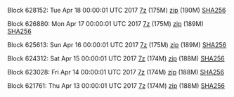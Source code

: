 Block 628152: Tue Apr 18 00:00:01 UTC 2017 [7z](https://transfer.sh/j0jty/bootstrap.dat.20170418.7z) (175M) [zip](https://transfer.sh/tpRoG/bootstrap.dat.20170418.zip) (190M) [SHA256](https://transfer.sh/cV137/sha256.txt)

Block 626880: Mon Apr 17 00:00:01 UTC 2017 [7z](https://transfer.sh/AQlgI/bootstrap.dat.20170417.7z) (175M) [zip](https://transfer.sh/MKjys/bootstrap.dat.20170417.zip) (189M) [SHA256](https://transfer.sh/fjzCY/sha256.txt)

Block 625613: Sun Apr 16 00:00:01 UTC 2017 [7z](https://transfer.sh/cnCdY/bootstrap.dat.20170416.7z) (175M) [zip](https://transfer.sh/bYyf6/bootstrap.dat.20170416.zip) (189M) [SHA256](https://transfer.sh/d11Uv/sha256.txt)

Block 624312: Sat Apr 15 00:00:01 UTC 2017 [7z](https://transfer.sh/LDWtz/bootstrap.dat.20170415.7z) (174M) [zip](https://transfer.sh/nvVk3/bootstrap.dat.20170415.zip) (188M) [SHA256](https://transfer.sh/iI0a8/sha256.txt)

Block 623028: Fri Apr 14 00:00:01 UTC 2017 [7z](https://transfer.sh/4I90y/bootstrap.dat.20170414.7z) (174M) [zip](https://transfer.sh/1yC10/bootstrap.dat.20170414.zip) (188M) [SHA256](https://transfer.sh/QiBSS/sha256.txt)

Block 621761: Thu Apr 13 00:00:01 UTC 2017 [7z](https://transfer.sh/14qrCg/bootstrap.dat.20170413.7z) (174M) [zip](https://transfer.sh/5kgPz/bootstrap.dat.20170413.zip) (188M) [SHA256](https://transfer.sh/fqvve/sha256.txt)
